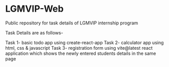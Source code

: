 # LGMVIP-Web
Public repository for task details of LGMVIP internship program

Task Details are as follows- 

Task 1- basic todo app using create-react-app
Task 2- calculator app using html, css & javascript 
Task 3- registration form using vite@latest react application which shows the newly entered students details in the same page
